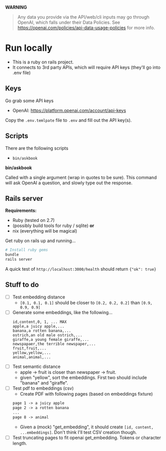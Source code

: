 **WARNING**

>  Any data you provide via the API/web/cli inputs may go through OpenAI, which falls under their Data Policies. See https://openai.com/policies/api-data-usage-policies for more info.

# Run locally

- This is a ruby on rails project. 
- It connects to 3rd party APIs, which will require API keys (they'll go into .env file)

## Keys

Go grab some API keys

- OpenAI: https://platform.openai.com/account/api-keys

Copy the `.env.temlpate` file to `.env` and fill out the API key(s).

## Scripts

There are the following scripts
- `bin/askbook`

**bin/askbook**

Called with a single argument (wrap in quotes to be sure). 
This command will ask OpenAI a question, and slowly type out the response.

## Rails server

**Requirements:**

- Ruby (tested on 2.7)
- (possibly build tools for ruby / sqlite)
**or**
- nix (everything will be magical)

Get ruby on rails up and running...

```sh
# Install ruby gems
bundle 
rails server
```

A quick test of `http://localhost:3000/health` should return `{"ok": true}`

## Stuff to do

- [ ] Test embedding distance
  -  `[0.1, 0.1, 0.1]` should be closer to `[0.2, 0.2, 0.2]` than `[0.9, 0.9, 0.9]`
- [ ] Generate some embeddings, like the following...
  ```csv
  id,content,0, 1, ... MAX
  apple,a juicy apple,...
  banana,a rotten banana,...
  ostrich,an old male ostrich,...
  giraffe,a young female giraffe,...
  newspapaer,the terrible newspaper,...
  fruit,fruit,...
  yellow,yellow,...
  animal,animal,...

  ```
- [ ] Test semantic distance
  - apple -> fruit is closer than newspaper -> fruit.
  - given "yellow", sort the embeddings. First two should include "banana" and "giraffe".
- [ ] Test pdf to embeddings (csv)
  - Create PDF with following pages (based on embeddings fixture)
  ```txt
  page 1 -> a juicy apple
  page 2 -> a rotten banana 
  ...
  page 8 -> animal
  ```
  - Given a (mock) "get_embedding", it should create `[id, content, ...embeddings]`. Don't think I'll test CSV creation though.
- [ ] Test truncating pages to fit openai get_embedding. Tokens or character length.

